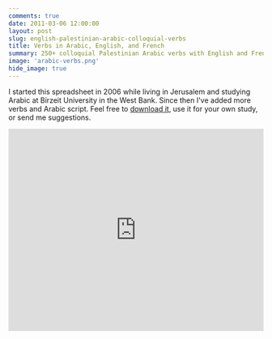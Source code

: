 ```yaml
---
comments: true
date: 2011-03-06 12:00:00
layout: post
slug: english-palestinian-arabic-colloquial-verbs
title: Verbs in Arabic, English, and French
summary: 250+ colloquial Palestinian Arabic verbs with English and French translations
image: 'arabic-verbs.png'
hide_image: true
---
```


I started this spreadsheet in 2006 while living in Jerusalem and studying Arabic at Birzeit University in the West Bank.
Since then I've added more verbs and Arabic script. Feel free to [download it][], use it for your own study, or send me suggestions.

<iframe width='100%' height='400' frameborder='0'
src='https://docs.google.com/spreadsheet/pub?hl=en&hl=en&key=0AjcxMyPibFlLcExRRllzTGlyNGM0MUVpcmpEWkhxS2c&output=html&widget=true'></iframe>

[download it]: https://docs.google.com/spreadsheet/ccc?key=0AjcxMyPibFlLcExRRllzTGlyNGM0MUVpcmpEWkhxS2c&usp=sharing
